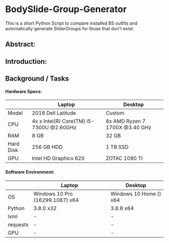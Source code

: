 # BodySlide-Group-Generator
This is a short Python Script to compare installed BS outfits and automatically generate SliderGroups for those that don't exist.

##  Abstract:



## Introduction:



## Background / Tasks

#### Hardware Specs:

|     |Laptop| Desktop |
| --- | --- | --- |
|Model| 2018 Dell Latitude | Custom |
|CPU| 4x x Intel(R) Core(TM) i5-7300U @2.60GHz | 8x AMD Ryzen 7 1700X @3.40 GHz |
|RAM| 8 GB | 32 GB |
|Hard Disk| 256 GB HDD | 1 TB SSD |
|GPU| Intel HD Graphics 620 | ZOTAC 1080 TI |

#### Software Environment:

|     |Laptop| Desktop |
| --- | --- | --- |
|OS| Windows 10 Pro (16299.1087) x64 | Windows 10 Home () x64 |
|Python|3.8.0 x32  | 3.8.8 x64|
|lxml| - | - |
|requests| - | - |
|GPU| - | - |


